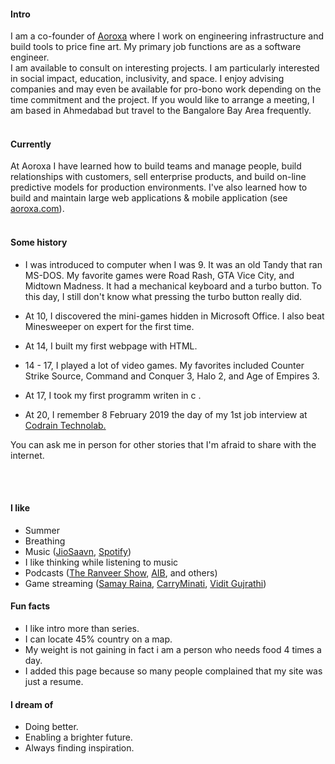 #### Intro

I am a co-founder of [Aoroxa](https://aoroxa.com/) where I work on engineering infrastructure and build tools to price fine art. My primary job functions are as a software engineer.
<br>
I am available to consult on interesting projects. I am particularly interested in social impact, education, inclusivity, and space. I enjoy advising companies and may even be available for pro-bono work depending on the time commitment and the project. If you would like to arrange a meeting, I am based in Ahmedabad but travel to the Bangalore Bay Area frequently.
<br><br>

#### Currently

At Aoroxa I have learned how to build teams and manage people, build relationships with customers, sell enterprise products, and build on-line predictive models for production environments. I've also learned how to build and maintain large web applications & mobile application (see [aoroxa.com](https://aoroxa.com/)).
<br><br>

#### Some history

- I was introduced to computer when I was 9. It was an old Tandy that ran MS-DOS. My favorite games were Road Rash, GTA Vice City, and Midtown Madness. It had a mechanical keyboard and a turbo button. To this day, I still don't know what pressing the turbo button really did.

- At 10, I discovered the mini-games hidden in Microsoft Office. I also beat Minesweeper on expert for the first time.
- At 14, I built my first webpage with HTML.
- 14 - 17, I played a lot of video games. My favorites included Counter Strike Source, Command and Conquer 3, Halo 2, and Age of Empires 3.
- At 17, I took my first programm writen in c .

- At 20, I remember 8 February 2019 the day of my 1st job interview at [Codrain Technolab.](https://www.codraintechnolabs.com/)

You can ask me in person for other stories that I'm afraid to share with the internet.

<!-- - We subscribed to AOL in 1995. I still remember installing it from a floppy disk onto our brand new Packard Bell. It took years for me to send my first email. -->

<!-- - In the summer of 1996, my uncle purchased [MegaRace](https://en.wikipedia.org/wiki/MegaRace) from [Media Play](https://en.wikipedia.org/wiki/Media_Play) and installed it on my mom's work computer. I might have endangered her business by using her computer too much. -->

<!-- - At 8, my parents bought me a Sony Mavica MVC-FD71 digital camera after I stole their SLR one too many times. It could fit 10 images to a floppy disk at a 0.3MP resolution. I still have it and it still works. I've been taking photographs ever since, now with a Nikon D750, D800, and occasionally with a Mamiya 6II. -->

<!-- - I was 11 when I built my first [Tesla Coil](https://en.wikipedia.org/wiki/Tesla_coil) (without the permission of my parents). Over the next few years, I built several more including one of the first audio modulated coils and one of the first DRSSTCs. -->

<!-- - When I was 12, I set the all-time high record at my local laser tag facility by reverse engineering the charging station and weapon protocols with a photo-resistor, micro-cassette recorder, and a lot of patience. I was unstoppable. -->

<!-- - At 17, I went to college  and fell in love. I went back two more times and promised myself that I'd work in space. I've since helped build three generations of satellites and have tangentially worked on two more. -->

<!-- - At 14, I was almost expelled for finding a backdoor into my high school's file server and telling everyone but the faculty members about it. Later that year, I figured out how to turn off the internet firewall by editing system registry keys. I anonymously shared my work months later. -->

<!-- - At 16, I participated in a foreign exchange program in Dortmund, Germany. Since then, I've gone back almost every year. -->

<!-- - At 18, In the summer before college, my friends and I started playing <a href="https://en.wikipedia.org/wiki/Quidditch_(sport)">Muggle Quidditch</a>. We went on to start over 8 teams in the [International Quidditch Association](https://en.wikipedia.org/wiki/International_Quidditch_Association) including the [Buffalo Quidditch Society](https://www.facebook.com/buffaloquidditch/). At our height, we were ranked third in the IQA. Although I don't play anymore, you can still see pictures of me holding a broom while wearing a chess camp t-shirt on facebook. -->

<br><br>

#### I like

- Summer
- Breathing
- Music ([JioSaavn](https://www.jiosaavn.com/s/playlist/df3d0740177875df9ac932f15087bff8/Lucifer_Play/igj5Kk76uGIwkg5tVhI3fw__), [Spotify](https://open.spotify.com/playlist/5b2GFJRaYhPGgtlUCXqlxW))
- I like thinking while listening to music
- Podcasts ([The Ranveer Show](https://the-ranveer-show.simplecast.com/), [AIB](https://www.youtube.com/results?search_query=AIB+podcast), and others)
- Game streaming ([Samay Raina](https://www.youtube.com/channel/UCAov2BBv1ZJav0c_yHEciAw), [CarryMinati](https://www.youtube.com/channel/UC0IWRLai-BAwci_e9MylNGw), [Vidit Gujrathi](https://www.youtube.com/channel/UCpjTx5WsF4yqyvGIYY8nuVg))

<!-- #### Travel / Geography

- I am from originally from Buffalo, New York. I have since lived in
  Palo Alto, Mountain View, San Francisco, Seattle, and New York.

- I've been to ~ 50 countries, some of which I have forgotten, and many of which I would like to revisit.

- In 2016, I visited: Canada, Ethiopia, Austria, Germany, Belgium, Ireland, Northern Ireland, Italy, Romania, Sweden, Norway, Svalbard, Panama, Costa Rica, Uganda, Japan, and the UAE, mostly in that order.

- In 2017, I visited: Canada, Japan, Denmark, Germany, Sweden, Estonia, Russia, the Netherlands, Belgium, the U.K., Spain, Iceland, France, Switzerland, Ethiopia, and Luxembourg.

- In 2018, I visited: Canada, France, Italy, Israel, and the U.K.

- In 2019, I visited: Canada, England, France, and Switzerland. I plan to visit: Norway.

- I am an Oregon Trail II enthusiast. -->

#### Fun facts

- I like intro more than series.
- I can locate 45% country on a map.
- My weight is not gaining in fact i am a person who needs food 4 times a day.
  <!-- - I almost always have a book with me. -->
  <!-- - I operate a [small angel fund](http://skepticalinvestments.biz/) with terrible returns. -->
- I added this page because so many people complained that my site was just a resume.

#### I dream of

- Doing better.
- Enabling a brighter future.
- Always finding inspiration.
<!-- - No one checking my commit history for early drafts of this file. -->
